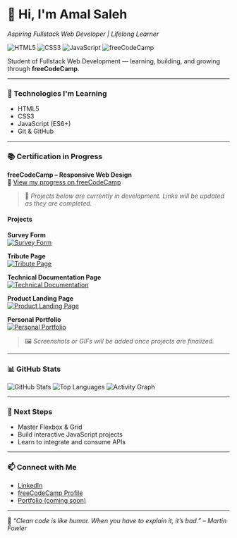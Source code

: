 # 👋 Hi, I'm Amal Saleh  
*Aspiring Fullstack Web Developer | Lifelong Learner*

![HTML5](https://img.shields.io/badge/HTML5-E34F26?style=for-the-badge&logo=html5&logoColor=white)
![CSS3](https://img.shields.io/badge/CSS3-1572B6?style=for-the-badge&logo=css3&logoColor=white)
![JavaScript](https://img.shields.io/badge/JavaScript-F7DF1E?style=for-the-badge&logo=javascript&logoColor=black)
![freeCodeCamp](https://img.shields.io/badge/freeCodeCamp-006400?style=for-the-badge&logo=freecodecamp&logoColor=white)

Student of Fullstack Web Development — learning, building, and growing through **freeCodeCamp**. 

---

### 🚀 Technologies I'm Learning
- HTML5  
- CSS3  
- JavaScript (ES6+)  
- Git & GitHub  

---

### 📚 Certification in Progress
**freeCodeCamp – Responsive Web Design**  
🔗 [View my progress on freeCodeCamp](https://www.freecodecamp.org/saleh-coder)

> 🚧 *Projects below are currently in development. Links will be updated as they are completed.*

#### Projects  
**Survey Form**  
[![Survey Form](https://via.placeholder.com/400x200.png?text=WIP)](https://saleh-coder.github.io/survey-form/)

**Tribute Page**  
[![Tribute Page](https://via.placeholder.com/400x200.png?text=WIP)](https://saleh-coder.github.io/tribute-page/)

**Technical Documentation Page**  
[![Technical Documentation](https://via.placeholder.com/400x200.png?text=WIP)](https://saleh-coder.github.io/technical-documentation/)

**Product Landing Page**  
[![Product Landing Page](https://via.placeholder.com/400x200.png?text=WIP)](https://saleh-coder.github.io/product-landing/)

**Personal Portfolio**  
[![Personal Portfolio](https://via.placeholder.com/400x200.png?text=WIP)](https://saleh-coder.github.io/personal-portfolio/)

> 🖼️ *Screenshots or GIFs will be added once projects are finalized.*

---

### 📊 GitHub Stats
![GitHub Stats](https://github-readme-stats.vercel.app/api?username=saleh-coder&show_icons=true&theme=radical)
![Top Languages](https://github-readme-stats.vercel.app/api/top-langs/?username=saleh-coder&layout=compact&theme=radical)
![Activity Graph](https://github-readme-activity-graph.vercel.app/graph?username=saleh-coder&theme=react-dark&hide_border=true)

---

### 🧩 Next Steps
- Master Flexbox & Grid  
- Build interactive JavaScript projects  
- Learn to integrate and consume APIs   

---

### 📫 Connect with Me
- [LinkedIn](https://www.linkedin.com/in/amal-saleh-8019b8b1/)  
- [freeCodeCamp Profile](https://www.freecodecamp.org/saleh-coder)  
- [Portfolio (coming soon)]()

---

🧠 *“Clean code is like humor. When you have to explain it, it’s bad.” – Martin Fowler*
